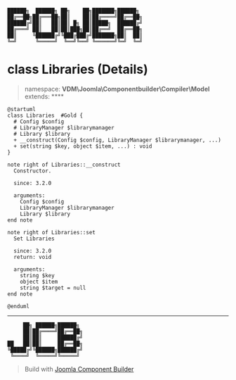 ```
██████╗  ██████╗ ██╗    ██╗███████╗██████╗
██╔══██╗██╔═══██╗██║    ██║██╔════╝██╔══██╗
██████╔╝██║   ██║██║ █╗ ██║█████╗  ██████╔╝
██╔═══╝ ██║   ██║██║███╗██║██╔══╝  ██╔══██╗
██║     ╚██████╔╝╚███╔███╔╝███████╗██║  ██║
╚═╝      ╚═════╝  ╚══╝╚══╝ ╚══════╝╚═╝  ╚═╝
```
# class Libraries (Details)
> namespace: **VDM\Joomla\Componentbuilder\Compiler\Model**
> extends: ****
```uml
@startuml
class Libraries  #Gold {
  # Config $config
  # LibraryManager $librarymanager
  # Library $library
  + __construct(Config $config, LibraryManager $librarymanager, ...)
  + set(string $key, object $item, ...) : void
}

note right of Libraries::__construct
  Constructor.

  since: 3.2.0
  
  arguments:
    Config $config
    LibraryManager $librarymanager
    Library $library
end note

note right of Libraries::set
  Set Libraries

  since: 3.2.0
  return: void
  
  arguments:
    string $key
    object $item
    string $target = null
end note
 
@enduml
```

---
```
     ██╗ ██████╗██████╗
     ██║██╔════╝██╔══██╗
     ██║██║     ██████╔╝
██   ██║██║     ██╔══██╗
╚█████╔╝╚██████╗██████╔╝
 ╚════╝  ╚═════╝╚═════╝
```
> Build with [Joomla Component Builder](https://git.vdm.dev/joomla/Component-Builder)

